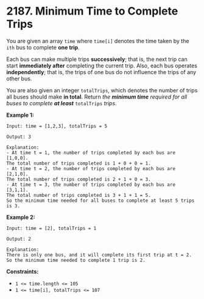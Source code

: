 # 2187. Minimum Time to Complete Trips

You are given an array `time` where `time[i]` denotes the time taken by the `ith` bus to complete **one trip**.

Each bus can make multiple trips **successively**; that is, the next trip can start **immediately after** completing the current trip. Also, each bus operates **independently**; that is, the trips of one bus do not influence the trips of any other bus.

You are also given an integer `totalTrips`, which denotes the number of trips all buses should make **in total**. Return _the **minimum time** required for all buses to complete **at least**_ `totalTrips` _trips_.

**Example 1:**

    Input: time = [1,2,3], totalTrips = 5

    Output: 3

    Explanation:
    - At time t = 1, the number of trips completed by each bus are [1,0,0]. 
    The total number of trips completed is 1 + 0 + 0 = 1.
    - At time t = 2, the number of trips completed by each bus are [2,1,0]. 
    The total number of trips completed is 2 + 1 + 0 = 3.
    - At time t = 3, the number of trips completed by each bus are [3,1,1]. 
    The total number of trips completed is 3 + 1 + 1 = 5.
    So the minimum time needed for all buses to complete at least 5 trips is 3.

**Example 2:**

    Input: time = [2], totalTrips = 1

    Output: 2
    
    Explanation:
    There is only one bus, and it will complete its first trip at t = 2.
    So the minimum time needed to complete 1 trip is 2.

**Constraints:**

*   `1 <= time.length <= 105`
*   `1 <= time[i], totalTrips <= 107`